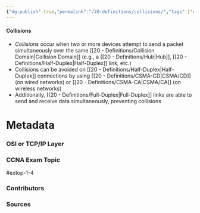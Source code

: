 ```yaml
---
{"dg-publish":true,"permalink":"/20-definitions/collisions/","tags":["defs_ccna"]}
---
```


#### Collisions
- *Collisions* occur when two or more devices attempt to send a packet simultaneously over the same [[20 - Definitions/Collision Domain\|Collision Domain]] (e.g., a [[20 - Definitions/Hub\|Hub]], [[20 - Definitions/Half-Duplex\|Half-Duplex]] link, etc.)
- Collisions can be avoided on [[20 - Definitions/Half-Duplex\|Half-Duplex]] connections by using [[20 - Definitions/CSMA-CD\|CSMA/CD]] (on wired networks) or [[20 - Definitions/CSMA-CA\|CSMA/CA]] (on wireless networks)
- Additionally, [[20 - Definitions/Full-Duplex\|Full-Duplex]] links are able to send and receive data simultaneously, preventing collisions





# Metadata
### OSI or TCP/IP Layer

### CCNA Exam Topic
#extop-1-4
### Contributors

### Sources

